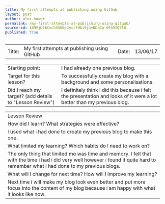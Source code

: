 ```yaml
---
title: My first attempts at publishing using GitGub
layout: post
author: alex.bower
permalink: /my-first-attempts-at-publishing-using-gitgub/
source-id: 1BNVjD5kCechSXU6pJvcrl9ki9jGvNDaCu-OPo9tQ7l0
published: true
---
```

<table>
  <tr>
    <td>Title:  </td>
    <td>My first attempts at publishing using GitHub  </td>
    <td> Date:  </td>
    <td>13/06/17</td>
  </tr>
</table>


<table>
  <tr>
    <td>Starting point:</td>
    <td>I had already one previous blog.</td>
  </tr>
  <tr>
    <td>Target for this lesson?</td>
    <td>To successfully create my blog with a background and some personalisations.</td>
  </tr>
  <tr>
    <td>Did I reach my target? 
(add details to "Lesson Review")</td>
    <td>I definitely think i did this because i felt the presentation and looks of it were a lot better than my previous blog.</td>
  </tr>
</table>


<table>
  <tr>
    <td>Lesson Review</td>
  </tr>
  <tr>
    <td>How did I learn? What strategies were effective? </td>
  </tr>
  <tr>
    <td>I used what i had done to create my previous blog to make this one.</td>
  </tr>
  <tr>
    <td>What limited my learning? Which habits do I need to work on? </td>
  </tr>
  <tr>
    <td>The only thing that limited me was time and memory. I felt that with the time i had i did very well however i found it quite hard to remember what i had done to my previous blogs.</td>
  </tr>
  <tr>
    <td>What will I change for next time? How will I improve my learning?</td>
  </tr>
  <tr>
    <td>Next time i will make my blog look even better and put more focus into the content of my blog because i am happy with what it looks like now.</td>
  </tr>
</table>


